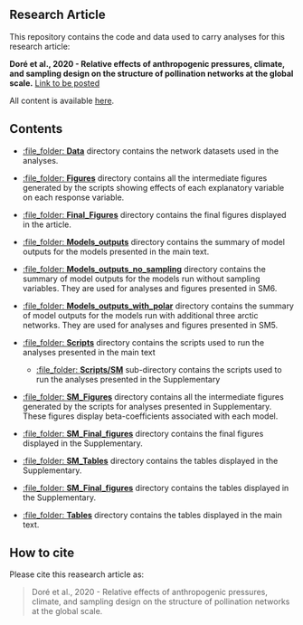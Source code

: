 
<!-- README.md is generated from README.Rmd. Please edit that file -->

## Research Article

This repository contains the code and data used to carry analyses for
this research article:

**Doré et al., 2020 - Relative effects of anthropogenic pressures,
climate, and sampling design on the structure of pollination networks at
the global scale.** [Link to be posted]()

All content is available
[here](https://github.com/MaelDore/Pollination_networks).

## Contents

  - [:file\_folder: **Data**](Data/) directory contains the network
    datasets used in the analyses.

  - [:file\_folder: **Figures**](Figures/) directory contains all the
    intermediate figures generated by the scripts showing effects of
    each explanatory variable on each response variable.

  - [:file\_folder: **Final\_Figures**](Final_Figures/) directory
    contains the final figures displayed in the article.

  - [:file\_folder: **Models\_outputs**](Models_outputs/) directory
    contains the summary of model outputs for the models presented in
    the main text.

  - [:file\_folder:
    **Models\_outputs\_no\_sampling**](Models_outputs_no_sampling/)
    directory contains the summary of model outputs for the models run
    without sampling variables. They are used for analyses and figures
    presented in SM6.

  - [:file\_folder:
    **Models\_outputs\_with\_polar**](Models_outputs_with_polar/)
    directory contains the summary of model outputs for the models run
    with additional three arctic networks. They are used for analyses
    and figures presented in SM5.

  - [:file\_folder: **Scripts**](Scripts/) directory contains the
    scripts used to run the analyses presented in the main text
    
      - [:file\_folder: **Scripts/SM**](Scripts/SM/) sub-directory
        contains the scripts used to run the analyses presented in the
        Supplementary

  - [:file\_folder: **SM\_Figures**](SM_Figures/) directory contains all
    the intermediate figures generated by the scripts for analyses
    presented in Supplementary. These figures display beta-coefficients
    associated with each model.

  - [:file\_folder: **SM\_Final\_figures**](SM_Final_figures/) directory
    contains the final figures displayed in the Supplementary.

  - [:file\_folder: **SM\_Tables**](SM_Tables/) directory contains the
    tables displayed in the Supplementary.

  - [:file\_folder: **SM\_Final\_figures**](SM_Final_figures/) directory
    contains the tables displayed in the Supplementary.

  - [:file\_folder: **Tables**](Tables/) directory contains the tables
    displayed in the main text.

## How to cite

Please cite this reasearch article as:

> Doré et al., 2020 - Relative effects of anthropogenic pressures,
> climate, and sampling design on the structure of pollination networks
> at the global scale.
